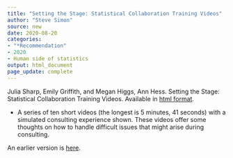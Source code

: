 ```yaml
---
title: "Setting the Stage: Statistical Collaboration Training Videos"
author: "Steve Simon"
source: new
date: 2020-08-20
categories:
- "*Recommendation"
- 2020
- Human side of statistics
output: html_document
page_update: complete
---
```


Julia Sharp, Emily Griffith, and Megan Higgs, Ann Hess. Setting the Stage: Statistical Collaboration Training Videos. Available in [html format](https://sites.google.com/view/juliasharp/other-resources/statistical-collaboration-videos).

<!---More--->

+ A series of ten short videos (the longest is 5 minutes, 41 seconds) with a simulated consulting experience shown. These videos offer some thoughts on how to handle difficult issues that might arise during consulting.

An earlier version is [here][sim2].
 
[sim2]: http://new.pmean.com/collaboration-videos/
